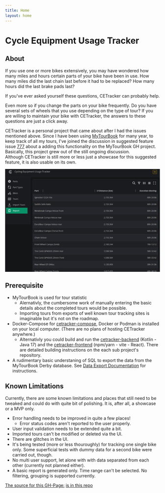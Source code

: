 ```yaml
---
title: Home
layout: home
---
```

# Cycle Equipment Usage Tracker

## About

If you use one or more bikes extensively, you may have wondered how many miles and hours certain parts of your bike have been in use.
How many miles did the last chain last before it had to be replaced? How many hours did the last brake pads last?

If you've ever asked yourself these questions, CETracker can probably help.

Even more so if you change the parts on your bike frequently. Do you have several sets of wheels that you use depending on the type of tour? If you are willing to maintain your bike with CETracker, the answers to these questions are just a click away.

CETracker is a personal project that came about after I had the issues mentioned above. Since I have been using
[MyTourBook](https://mytourbook.sourceforge.io/) for many year, to keep track of all my tours, I've joined the discussion in suggested feature issue [777](https://github.com/mytourbook/mytourbook/issues/777) about a adding this functionality on the MyTourBook GH project. Basically, this project grew out of the still ongoing discussion.  
Although CETracker is still more or less just a showcase for this suggested feature, it is also usable on its own.

![report](./pictures/report_small.png)

## Prerequisite

- MyTourBook is used for tour statistic
  - Alernativly, the cumbersome work of manually entering the basic details about the completed tours would be possible.
  - Importing tours from exports of well known tour tracking sites is imaginable but it's not on the roadmap.
- Docker-Compose for [cetracker-compose](https://github.com/cetracker/cetracker-compose), Docker or Podman is installed on your local computer. (There are no plans of hosting CETracker anywhere.)
  - Alternativly you could build and run the [cetracker-backend](https://github.com/cetracker/cetracker-backend) (Kotlin - Java 17)  and the [cetracker-frontend](https://github.com/cetracker/cetracker-frontend) (npm/yarn - vite - React). There are detailed building instructions on the each sub project's repository.
- A rudimentary basic understaning of SQL to export the data from the MyTourBook Derby database. See [Data Export Documentation](./data-export.md) for instructions.

## Known Limitations

Currently, there are some known limitations and places that still need to be tweaked and could do with quite bit of polishing. It is, after all, a showcase or a MVP only.

- Error handling needs to be improved in quite a few places!
  - Error status codes aren't reported to the user properly.
- User input validation needs to be extended quite a bit.
- Imported tours can't be modified or deleted via the UI.
- There are glitches in the UI.
- It's being tested (more or less thouroughly) for tracking one single bike only. Some superficial tests with dummy data for a second bike were carried out, though.
- No multi user support, let alone with with data separated from each other (currently not planned either).
- A basic report is generated only. Time range can't be selected. No filtering, grouping is supported currently.

[The source for this GH-Page:](https://cetracker.github.io) [is in this repo](https://github.com/cetracker/cetracker.github.io.git)

